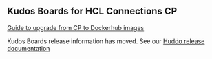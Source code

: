 ## Kudos Boards for HCL Connections CP

[Guide to upgrade from CP to Dockerhub images](https://docs.huddo.com/boards/cp/dockerhub/)

Kudos Boards release information has moved.
See our [Huddo release documentation](https://docs.huddo.com/boards/cp/releases/)
